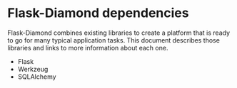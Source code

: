 # Flask-Diamond dependencies

Flask-Diamond combines existing libraries to create a platform that is ready to go for many typical application tasks.  This document describes those libraries and links to more information about each one.

- Flask
- Werkzeug
- SQLAlchemy
